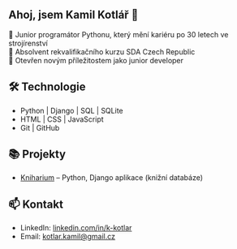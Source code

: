 ## Ahoj, jsem Kamil Kotlář 👋

🎯 Junior programátor Pythonu, který mění kariéru po 30 letech ve strojírenství  
🧠 Absolvent rekvalifikačního kurzu SDA Czech Republic  
🚀 Otevřen novým příležitostem jako junior developer

## 🛠️ Technologie
- Python | Django | SQL | SQLite
- HTML | CSS | JavaScript
- Git | GitHub

## 📚 Projekty
- [Kniharium](https://github.com/Kamo-73/Kniharium) – Python, Django aplikace (knižní databáze)

## 📫 Kontakt
- LinkedIn: [linkedin.com/in/k-kotlar](https://linkedin.com/in/k-kotlar)
- Email: kotlar.kamil@gmail.cz

